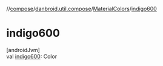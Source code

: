 //[compose](../../../index.md)/[danbroid.util.compose](../index.md)/[MaterialColors](index.md)/[indigo600](indigo600.md)

# indigo600

[androidJvm]\
val [indigo600](indigo600.md): Color
